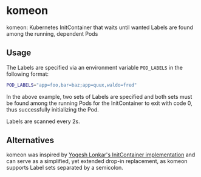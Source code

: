# komeon

komeon: Kubernetes InitContainer that waits until wanted Labels are found among the running, dependent Pods

## Usage

The Labels are specified via an environment variable `POD_LABELS` in the following format:

```bash
POD_LABELS="app=foo,bar=baz;app=quux,waldo=fred"
```

In the above example, two sets of Labels are specified and both sets must be found among the running Pods for the InitContainer to exit with code 0, thus successfully initializing the Pod.

Labels are scanned every 2s.

## Alternatives

komeon was inspired by [Yogesh Lonkar's InitContainer implementation](https://github.com/yogeshlonkar/pod-dependency-init-container) and can serve as a simplified, yet extended drop-in replacement, as komeon supports Label sets separated by a semicolon.
